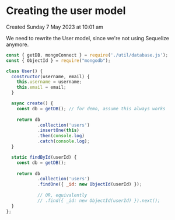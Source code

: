 # Creating the user model
Created Sunday 7 May 2023 at 10:01 am

We need to rewrite the User model, since we're not using Sequelize anymore.
```js
const { getDB, mongoConnect } = require('./util/database.js');
const { ObjectId } = require("mongodb");

class User() {
  constructor(username, email) {
    this.username = username;
    this.email = email;
  }

  async create() {
    const db = getDB(); // for demo, assume this always works
    
	return db
			.collection('users')
			.insertOne(this)
			.then(console.log)
			.catch(console.log);
  }

  static findById(userId) {
    const db = getDB();
    
    return db
		    .collection('users')
		    .findOne({ _id: new ObjectId(userId) });
		    
		    // OR, equivalently
		    // .find({ _id: new ObjectId(userId) }).next();
  }
};
```